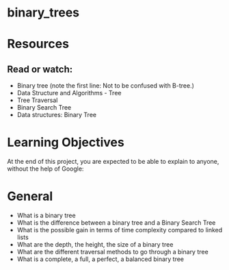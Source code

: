 # binary_trees

# Resources
## Read or watch:

  * Binary tree (note the first line: Not to be confused with B-tree.)
  * Data Structure and Algorithms - Tree
  * Tree Traversal
  * Binary Search Tree
  * Data structures: Binary Tree

# Learning Objectives
  At the end of this project, you are expected to be able to explain to anyone, without the help of Google:

# General
  * What is a binary tree
  * What is the difference between a binary tree and a Binary Search Tree
  * What is the possible gain in terms of time complexity compared to linked lists
  * What are the depth, the height, the size of a binary tree
  * What are the different traversal methods to go through a binary tree
  * What is a complete, a full, a perfect, a balanced binary tree
